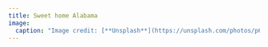 ```yaml
---
title: Sweet home Alabama
image:
  caption: "Image credit: [**Unsplash**](https://unsplash.com/photos/p67awYAfgks)"
---
```

